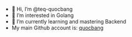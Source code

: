 - 👋 Hi, I’m @teq-quocbang
- 👀 I’m interested in Golang
- 🌱 I’m currently learning and mastering Backend
- My main Github account is: [quocbang](https://github.com/quocbang)

<!---
teq-quocbang/teq-quocbang is a ✨ special ✨ repository because its `README.md` (this file) appears on your GitHub profile.
You can click the Preview link to take a look at your changes.
--->
